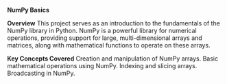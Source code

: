 **NumPy Basics**

**Overview**
This project serves as an introduction to the fundamentals of the NumPy library in Python. NumPy is a powerful library for numerical operations, providing support for large, multi-dimensional arrays and matrices, along with mathematical functions to operate on these arrays.

**Key Concepts Covered**
Creation and manipulation of NumPy arrays.
Basic mathematical operations using NumPy.
Indexing and slicing arrays.
Broadcasting in NumPy.
